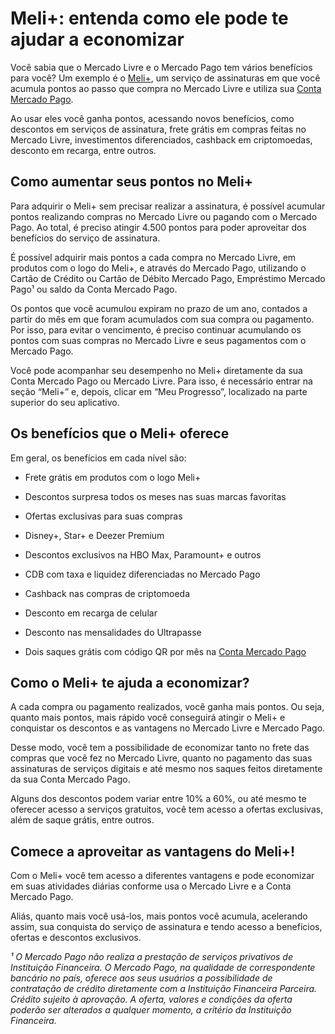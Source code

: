 # Meli+: entenda como ele pode te ajudar a economizar

Você sabia que o Mercado Livre e o Mercado Pago tem vários benefícios para você? Um exemplo é o [Meli+](https://meubolso.mercadopago.com.br/mercado-pontos-entenda-como-usar-e-aproveite-os-beneficios), um serviço de assinaturas em que você acumula pontos ao passo que compra no Mercado Livre e utiliza sua [Conta Mercado Pago](https://meubolso.mercadopago.com.br/conta-mercado-pago).

Ao usar eles você ganha pontos, acessando novos benefícios, como descontos em serviços de assinatura, frete grátis em compras feitas no Mercado Livre, investimentos diferenciados, cashback em criptomoedas, desconto em recarga, entre outros.

## **Como aumentar seus pontos no Meli+**

Para adquirir o Meli+ sem precisar realizar a assinatura, é possível acumular pontos realizando compras no Mercado Livre ou pagando com o Mercado Pago. Ao total, é preciso atingir 4.500 pontos para poder aproveitar dos benefícios do serviço de assinatura.

É possível adquirir mais pontos a cada compra no Mercado Livre, em produtos com o logo do Meli+, e através do Mercado Pago, utilizando o Cartão de Crédito ou Cartão de Débito Mercado Pago, Empréstimo Mercado Pago¹ ou saldo da Conta Mercado Pago.

Os pontos que você acumulou expiram no prazo de um ano, contados a partir do mês em que foram acumulados com sua compra ou pagamento. Por isso, para evitar o vencimento, é preciso continuar acumulando os pontos com suas compras no Mercado Livre e seus pagamentos com o Mercado Pago.

Você pode acompanhar seu desempenho no Meli+ diretamente da sua Conta Mercado Pago ou Mercado Livre. Para isso, é necessário entrar na seção “Meli+” e, depois, clicar em “Meu Progresso”, localizado na parte superior do seu aplicativo.

## **Os benefícios que o Meli+ oferece**

Em geral, os benefícios em cada nível são:

- Frete grátis em produtos com o logo Meli+

- Descontos surpresa todos os meses nas suas marcas favoritas 

- Ofertas exclusivas para suas compras

- Disney+, Star+ e Deezer Premium

- Descontos exclusivos na HBO Max, Paramount+ e outros

- CDB com taxa e liquidez diferenciadas no Mercado Pago

- Cashback nas compras de criptomoeda

- Desconto em recarga de celular

- Desconto nas mensalidades do Ultrapasse

- Dois saques grátis com código QR por mês na [](https://www.mercadopago.com.br/conta)[Conta Mercado Pago](https://www.mercadopago.com.br/conta)

## **Como o Meli+ te ajuda a economizar?**

A cada compra ou pagamento realizados, você ganha mais pontos. Ou seja, quanto mais pontos, mais rápido você conseguirá atingir o Meli+ e conquistar os descontos e as vantagens no Mercado Livre e Mercado Pago.

Desse modo, você tem a possibilidade de economizar tanto no frete das compras que você fez no Mercado Livre, quanto no pagamento das suas assinaturas de serviços digitais e até mesmo nos saques feitos diretamente da sua Conta Mercado Pago.

Alguns dos descontos podem variar entre 10% a 60%, ou até mesmo te oferecer acesso a serviços gratuitos, você tem acesso a ofertas exclusivas, além de saque grátis, entre outros.

## **Comece a aproveitar as vantagens do Meli+!**

Com o Meli+ você tem acesso a diferentes vantagens e pode economizar em suas atividades diárias conforme usa o Mercado Livre e a Conta Mercado Pago.

Aliás, quanto mais você usá-los, mais pontos você acumula, acelerando assim, sua conquista do serviço de assinatura e tendo acesso a benefícios, ofertas e descontos exclusivos.

*¹ O Mercado Pago não realiza a prestação de serviços privativos de Instituição Financeira. O Mercado Pago, na qualidade de correspondente bancário no país, oferece aos seus usuários a possibilidade de contratação de crédito diretamente com a Instituição Financeira Parceira. Crédito sujeito à aprovação. A oferta, valores e condições da oferta poderão ser alterados a qualquer momento, a critério da Instituição Financeira.*